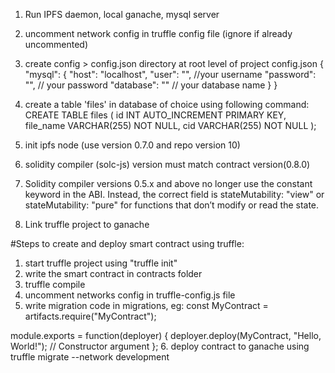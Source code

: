 1. Run IPFS daemon, local ganache, mysql server
2. uncomment network config in truffle config file (ignore if already uncommented)
3. create config > config.json directory at root level of project
config.json
{
    "mysql": {
      "host": "localhost",
      "user": "", //your username
      "password": "", // your password
      "database": "" // your database name
    }
}


4. create a table 'files' in database of choice using following command: 
CREATE TABLE files (
    id INT AUTO_INCREMENT PRIMARY KEY,
    file_name VARCHAR(255) NOT NULL,
    cid VARCHAR(255) NOT NULL
);

5. init ipfs node (use version 0.7.0 and repo version 10)
6. solidity compiler (solc-js) version must match contract version(0.8.0)
7. Solidity compiler versions 0.5.x and above no longer use the constant keyword in the ABI. Instead, the correct field is stateMutability: "view" or stateMutability: "pure" for functions that don’t modify or read the state.
8. Link truffle project to ganache 

#Steps to create and deploy smart contract using truffle: 
1. start truffle project using "truffle init"
2. write the smart contract in contracts folder
3. truffle compile
4. uncomment networks config in truffle-config.js file
5. write migration code in migrations, eg:
const MyContract = artifacts.require("MyContract");

module.exports = function(deployer) {
  deployer.deploy(MyContract, "Hello, World!"); // Constructor argument
};
6. deploy contract to ganache using truffle migrate --network development